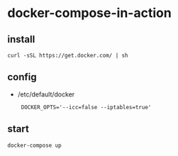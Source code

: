 # docker-compose-in-action

## install

    curl -sSL https://get.docker.com/ | sh

## config

 * /etc/default/docker

        DOCKER_OPTS='--icc=false --iptables=true'

## start

    docker-compose up

